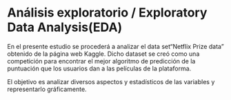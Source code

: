 # Análisis exploratorio /  Exploratory Data Analysis(EDA)

En el presente estudio se procederá a analizar el data set“Netflix Prize data” obtenido de la página web Kaggle. Dicho dataset se creó como una competición para encontrar el mejor algoritmo de predicción de la puntuación que los usuarios dan a las películas de la plataforma.

El objetivo es analizar diversos aspectos y estadísticos de las variables y representarlo gráficamente.
